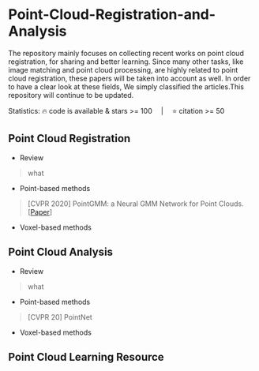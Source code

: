 # Point-Cloud-Registration-and-Analysis
The repository mainly focuses on collecting recent works on point cloud registration, for sharing and better learning. Since many other tasks, like image matching and point cloud processing, are highly related to point cloud registration, these papers will be taken into account as well. In order to have a clear look at these fields, We simply classified the articles.This repository will continue to be updated.

Statistics: 🔥 code is available & stars >= 100  |  ⭐ citation >= 50

## Point Cloud Registration
* Review
> what 

* Point-based methods
> [CVPR 2020] PointGMM: a Neural GMM Network for Point Clouds. [[Paper](https://ieeexplore.ieee.org/stamp/stamp.jsp?tp=&arnumber=9156692)]

* Voxel-based methods

## Point Cloud Analysis
* Review
> what 

* Point-based methods
> [CVPR 20] PointNet

* Voxel-based methods

## Point Cloud Learning Resource
